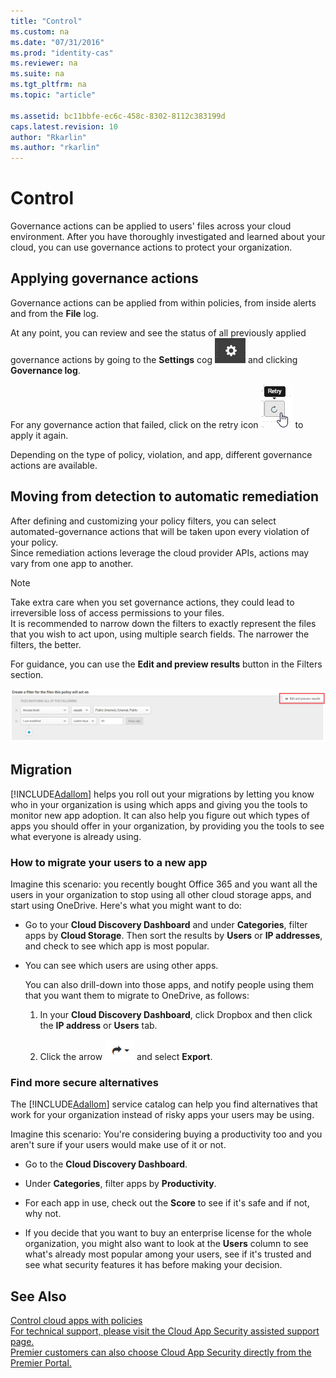 ```yaml
---
title: "Control"
ms.custom: na
ms.date: "07/31/2016"
ms.prod: "identity-cas"
ms.reviewer: na
ms.suite: na
ms.tgt_pltfrm: na
ms.topic: "article"

ms.assetid: bc11bbfe-ec6c-458c-8302-8112c383199d
caps.latest.revision: 10
author: "Rkarlin"
ms.author: "rkarlin"
---
```

# Control
  Governance actions can be applied to users' files across your cloud environment. After you have thoroughly investigated and learned about your cloud, you can use governance actions to protect your organization.  
  
## Applying governance actions  
 Governance actions can be applied from within policies, from inside alerts and from the **File** log.  
  
 At any point, you can review and see the status of all previously applied governance actions by going to the **Settings** cog ![settings icon](./media/settings-icon.png "settings icon") and clicking **Governance log**.  
  
 For any governance action that failed, click on the retry icon ![retry icon](./media/retry-icon.png "retry icon") to apply it again.  
  
 Depending on the type of policy, violation, and app, different governance actions are available.  
  
## Moving from detection to automatic remediation  
 After defining and customizing your policy filters, you can  select automated-governance actions that will be taken upon every violation of your policy.  
Since remediation actions leverage the cloud provider APIs, actions may vary from one app to another.  
  
> [!NOTE]  
>  Take extra care when you set governance actions, they could lead to irreversible loss of access permissions to your files.  
> It is recommended to narrow down the filters to exactly represent the files that you wish to act upon, using multiple search fields. The narrower the filters, the better.  
>   
>  For guidance, you can use the **Edit and preview results** button in the Filters section.  
  
 ![file policy edit and preview results](./media/file-policy-edit-and-preview-results.png "file policy edit and preview results")  
  
## Migration  
 [!INCLUDE[Adallom](./includes/adallom_md.md)] helps you roll out your migrations by letting you know who in your organization is using which apps and giving you the tools to monitor new app adoption. It can also help you figure out which types of apps you should offer in your organization, by providing you the tools to see what everyone is already using.  
  
### How to migrate your users to a new app  
 Imagine this scenario: you recently bought Office 365 and you want all the users in your organization to stop using all other cloud storage apps, and start using OneDrive. Here's what you might want to do:  
  
-   Go to your **Cloud Discovery Dashboard** and under **Categories**, filter apps by **Cloud Storage**. Then sort the results by **Users** or **IP addresses**, and check to see which app is most popular.  
  
-   You can see which users are using other apps.  
  
     You can also drill-down into those apps, and notify people using them that you want them to migrate to OneDrive, as follows:  
  
    1.  In your **Cloud Discovery Dashboard**, click Dropbox and then click the **IP address** or **Users** tab.  
  
    2.  Click the arrow ![arrow icon](./media/arrow-icon.png "arrow icon") and select **Export**.  
  
### Find more secure alternatives  
 The [!INCLUDE[Adallom](./includes/adallom_md.md)] service catalog can help you find alternatives that work for your organization instead of risky apps your users may be using.  
  
 Imagine this scenario: You're considering buying a productivity too and you aren't sure if your users would make use of it or not.  
  
-   Go to the **Cloud Discovery Dashboard**.  
  
-   Under **Categories**, filter apps by **Productivity**.  
  
-   For each app in use, check out the **Score** to see if it's safe and if not, why not.  
  
-   If you decide that you want to buy an enterprise license for the whole organization, you might also want to look at the **Users** column to see what's already most popular among your users, see if it's trusted and see what security features it has before making your decision.  
  
## See Also  
 [Control cloud apps with policies](control-cloud-apps-with-policies.md)   
 [For technical support, please visit the Cloud App Security assisted support page.](http://support.microsoft.com/oas/default.aspx?prid=16031)   
 [Premier customers can also choose Cloud App Security directly from the Premier Portal.](https://premier.microsoft.com/)  
  
  